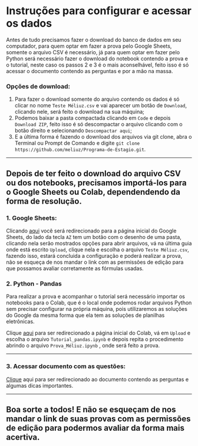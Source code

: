 # Instruções para configurar e acessar os dados

Antes de tudo precisamos fazer o download do banco de dados em seu computador, para quem optar em fazer a prova pelo Google Sheets, somente o arquivo CSV é necessário, já para quem optar em fazer pelo Python será necessário fazer o download do notebook contendo a prova e o tutorial, neste caso os passos 2 e 3 é o mais aconselhável, feito isso é só acessar o documento contendo as perguntas e por a mão na massa.

### Opções de download:

1. Para fazer o download somente do arquivo contendo os dados é só clicar no nome `Teste Méliuz.csv` e vai aparecer um botão de `Download`, clicando nele, será feito o download na sua máquina;
2. Podemos baixar a pasta compactada  clicando em `Code` e depois `Download ZIP`, feito isso é só descompactar o arquivo clicando com o botão direito e selecionando `Descompactar aqui`;
3. E a última forma é fazendo o download dos arquivos via git clone, abra o Terminal ou Prompt de Comando e digite `git clone https://github.com/meliuz/Programa-de-Estagio.git`.
---
**Depois de ter feito o download do arquivo CSV ou dos notebooks, precisamos importá-los para o Google Sheets ou Colab, dependendendo da forma de resolução.**
--

### 1. Google Sheets:

Clicando [aqui](https://docs.google.com/spreadsheets) você será redirecionado para a página inicial do Google Sheets, do lado da tecla `AZ` tem um botão com o desenho de uma pasta, clicando nela serão mostrados opções para abrir arquivos, vá na última guia onde está escrito `Upload`, clique nela e escolha o arquivo `Teste Méliuz.csv`, fazendo isso, estará concluida a configuração e poderá realizar a prova, não se esqueça de nos mandar o link com as permissões de edição para que possamos avaliar corretamente as fórmulas usadas.

### 2. Python - Pandas

Para realizar a prova e acompanhar o tutorial será necessário importar os notebooks para o Colab, que é o local onde podemos rodar arquivos Python sem precisar configurar na própria máquina, pois utilizaremos as soluções do Google da mesma forma que ela tem as soluções de planilhas eletrônicas.

Clique [aqui](https://colab.research.google.com/) para ser redirecionado a página inicial do Colab, vá em `Upload` e escolha o arquivo `Tutorial_pandas.ipynb` e depois repita o procedimento abrindo o arquivo `Prova_Méliuz.ipynb` , onde será feito a prova. 

---

### 3. Acessar documento com as questões:

[Clique]() aqui para ser redirecionado ao documento contendo as perguntas e algumas dicas importantes.

---

## Boa sorte a todos! E não se esqueçam de nos mandar o link de suas provas com as permissões de edição para podermos avaliar da forma mais acertiva. 




